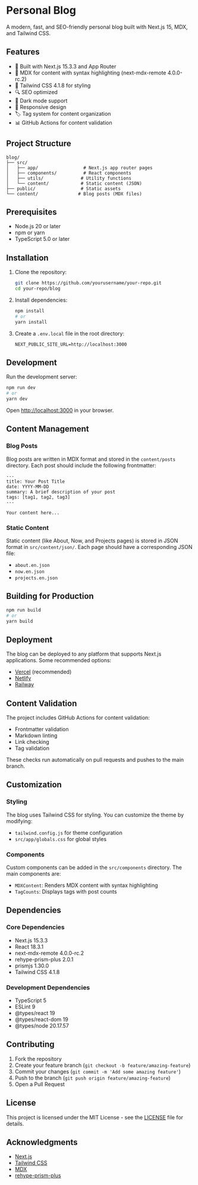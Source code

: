 # Personal Blog

A modern, fast, and SEO-friendly personal blog built with Next.js 15, MDX, and Tailwind CSS.

## Features

- 🚀 Built with Next.js 15.3.3 and App Router
- 📝 MDX for content with syntax highlighting (next-mdx-remote 4.0.0-rc.2)
- 🎨 Tailwind CSS 4.1.8 for styling
- 🔍 SEO optimized
- 🌙 Dark mode support
- 📱 Responsive design
- 🏷️ Tag system for content organization
- 📊 GitHub Actions for content validation

## Project Structure

```
blog/
├── src/
│   ├── app/                 # Next.js app router pages
│   ├── components/          # React components
│   ├── utils/              # Utility functions
│   └── content/            # Static content (JSON)
├── public/                 # Static assets
└── content/               # Blog posts (MDX files)
```

## Prerequisites

- Node.js 20 or later
- npm or yarn
- TypeScript 5.0 or later

## Installation

1. Clone the repository:
   ```bash
   git clone https://github.com/yourusername/your-repo.git
   cd your-repo/blog
   ```

2. Install dependencies:
   ```bash
   npm install
   # or
   yarn install
   ```

3. Create a `.env.local` file in the root directory:
   ```env
   NEXT_PUBLIC_SITE_URL=http://localhost:3000
   ```

## Development

Run the development server:

```bash
npm run dev
# or
yarn dev
```

Open [http://localhost:3000](http://localhost:3000) in your browser.

## Content Management

### Blog Posts

Blog posts are written in MDX format and stored in the `content/posts` directory. Each post should include the following frontmatter:

```mdx
---
title: Your Post Title
date: YYYY-MM-DD
summary: A brief description of your post
tags: [tag1, tag2, tag3]
---

Your content here...
```

### Static Content

Static content (like About, Now, and Projects pages) is stored in JSON format in `src/content/json/`. Each page should have a corresponding JSON file:

- `about.en.json`
- `now.en.json`
- `projects.en.json`

## Building for Production

```bash
npm run build
# or
yarn build
```

## Deployment

The blog can be deployed to any platform that supports Next.js applications. Some recommended options:

- [Vercel](https://vercel.com) (recommended)
- [Netlify](https://netlify.com)
- [Railway](https://railway.app)

## Content Validation

The project includes GitHub Actions for content validation:

- Frontmatter validation
- Markdown linting
- Link checking
- Tag validation

These checks run automatically on pull requests and pushes to the main branch.

## Customization

### Styling

The blog uses Tailwind CSS for styling. You can customize the theme by modifying:

- `tailwind.config.js` for theme configuration
- `src/app/globals.css` for global styles

### Components

Custom components can be added in the `src/components` directory. The main components are:

- `MDXContent`: Renders MDX content with syntax highlighting
- `TagCounts`: Displays tags with post counts

## Dependencies

### Core Dependencies
- Next.js 15.3.3
- React 18.3.1
- next-mdx-remote 4.0.0-rc.2
- rehype-prism-plus 2.0.1
- prismjs 1.30.0
- Tailwind CSS 4.1.8

### Development Dependencies
- TypeScript 5
- ESLint 9
- @types/react 19
- @types/react-dom 19
- @types/node 20.17.57

## Contributing

1. Fork the repository
2. Create your feature branch (`git checkout -b feature/amazing-feature`)
3. Commit your changes (`git commit -m 'Add some amazing feature'`)
4. Push to the branch (`git push origin feature/amazing-feature`)
5. Open a Pull Request

## License

This project is licensed under the MIT License - see the [LICENSE](LICENSE) file for details.

## Acknowledgments

- [Next.js](https://nextjs.org)
- [Tailwind CSS](https://tailwindcss.com)
- [MDX](https://mdxjs.com)
- [rehype-prism-plus](https://github.com/timlrx/rehype-prism-plus)
